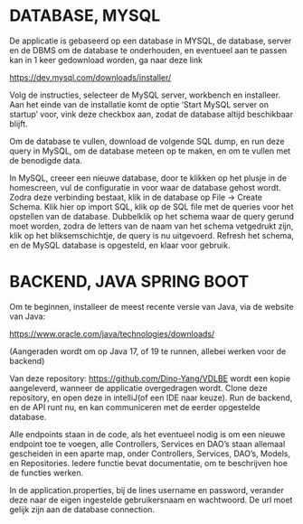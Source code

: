 <h1>DATABASE, MYSQL</h1> 

De applicatie is gebaseerd op een database in MYSQL, de database, server en de DBMS om de database te onderhouden, en eventueel aan te passen kan in 1 keer gedownload worden, ga naar deze link  

https://dev.mysql.com/downloads/installer/ 

Volg de instructies, selecteer de MySQL server, workbench en installeer. Aan het einde van de installatie komt de optie ‘Start MySQL server on startup’ voor, vink deze checkbox aan, zodat de database altijd beschikbaar blijft. 

Om de database te vullen, download de volgende SQL dump, en run deze query in MySQL, om de database meteen op te maken, en om te vullen met de benodigde data. 

In MySQL, creeer een nieuwe database, door te klikken op het plusje in de homescreen, vul de configuratie in voor waar de database gehost wordt. Zodra deze verbinding bestaat, klik in de database op File -> Create Schema. Klik hier op import SQL, klik op de SQL file met de queries voor het opstellen van de database. Dubbelklik op het schema waar de query gerund moet worden, zodra de letters van de naam van het schema vetgedrukt zijn, klik op het bliksemschichtje, de query is nu uitgevoerd. Refresh het schema, en de MySQL database is opgesteld, en klaar voor gebruik. 

<h1>BACKEND, JAVA SPRING BOOT</h1>

Om te beginnen, installeer de meest recente versie van Java, via de website van Java: 

https://www.oracle.com/java/technologies/downloads/ 

(Aangeraden wordt om op Java 17, of 19 te runnen, allebei werken voor de backend) 

Van deze repository: https://github.com/Dino-Yang/VDLBE wordt een kopie aangeleverd, wanneer de applicatie overgedragen wordt. Clone deze repository, en open deze in intelliJ(of een IDE naar keuze). Run de backend, en de API runt nu, en kan communiceren met de eerder opgestelde database. 

Alle endpoints staan in de code, als het eventueel nodig is om een nieuwe endpoint toe te voegen, alle Controllers, Services en DAO’s staan allemaal gescheiden in een aparte map, onder Controllers, Services, DAO’s, Models, en Repositories. Iedere functie bevat documentatie, om te beschrijven hoe de functies werken. 

In de application.properties, bij de lines username en password, verander deze naar de eigen ingestelde gebruikersnaam en wachtwoord. De url moet gelijk zijn aan de database connection.
